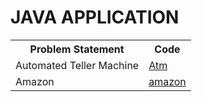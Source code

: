 <DOCTYPR html>
  <h1> JAVA APPLICATION</h1>
  <body algin>
    <table>
  <tr>
    <th>Problem Statement</th>
    <th>Code</th>
  </tr>
  <tr>
    <td>Automated Teller Machine</td>
    <td><a href="https://github.com/Balasubramaniam077/Java_Applications/blob/main/ATM_Application/Atm.java">Atm</a></td>
  </tr>
  <tr>
    <td>Amazon</td>
    <td><a href="https://github.com/Balasubramaniam077/Java_Applications/blob/main/Amazon_Application/amazon.java">amazon</a></td>
  </tr>
</table>
  </body>
  </html>

